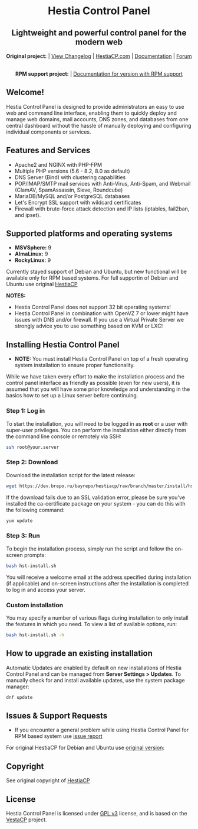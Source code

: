<h1 align="center">Hestia Control Panel</h1>

<h2 align="center">Lightweight and powerful control panel for the modern web</h2>

<p align="center"><strong>Original project:</strong> | <a href="https://github.com/hestiacp/hestiacp/blob/release/CHANGELOG.md">View Changelog</a> |
<a href="https://www.hestiacp.com/">HestiaCP.com</a> |
	<a href="https://docs.hestiacp.com/">Documentation</a> |
	<a href="https://forum.hestiacp.com/">Forum</a>
	<br/><br/></p>


<p align="center">
	<strong>RPM support project:</strong> |
	<a href="https://hestiadocs.brepo.ru/">Documentation for version with RPM support</a>
</p>

## **Welcome!**

Hestia Control Panel is designed to provide administrators an easy to use web and command line interface, enabling them to quickly deploy and manage web domains, mail accounts, DNS zones, and databases from one central dashboard without the hassle of manually deploying and configuring individual components or services.

## Features and Services

- Apache2 and NGINX with PHP-FPM
- Multiple PHP versions (5.6 - 8.2, 8.0 as default)
- DNS Server (Bind) with clustering capabilities
- POP/IMAP/SMTP mail services with Anti-Virus, Anti-Spam, and Webmail (ClamAV, SpamAssassin, Sieve, Roundcube)
- MariaDB/MySQL and/or PostgreSQL databases
- Let's Encrypt SSL support with wildcard certificates
- Firewall with brute-force attack detection and IP lists (iptables, fail2ban, and ipset).

## Supported platforms and operating systems

- **MSVSphere:** 9
- **AlmaLinux:** 9
- **RockyLinux:** 9

Currently stayed support of Debian and Ubuntu, but new functional will be available only for RPM based systems. For full supportin of Debian and Ubuntu use original [HestiaCP](https://github.com/hestiacp/hestiacp)

**NOTES:**

- Hestia Control Panel does not support 32 bit operating systems!
- Hestia Control Panel in combination with OpenVZ 7 or lower might have issues with DNS and/or firewall. If you use a Virtual Private Server we strongly advice you to use something based on KVM or LXC!

## Installing Hestia Control Panel

- **NOTE:** You must install Hestia Control Panel on top of a fresh operating system installation to ensure proper functionality.

While we have taken every effort to make the installation process and the control panel interface as friendly as possible (even for new users), it is assumed that you will have some prior knowledge and understanding in the basics how to set up a Linux server before continuing.

### Step 1: Log in

To start the installation, you will need to be logged in as **root** or a user with super-user privileges. You can perform the installation either directly from the command line console or remotely via SSH:

```bash
ssh root@your.server
```

### Step 2: Download

Download the installation script for the latest release:

```bash
wget https://dev.brepo.ru/bayrepo/hestiacp/raw/branch/master/install/hst-install.sh
```

If the download fails due to an SSL validation error, please be sure you've installed the ca-certificate package on your system - you can do this with the following command:

```bash
yum update
```

### Step 3: Run

To begin the installation process, simply run the script and follow the on-screen prompts:

```bash
bash hst-install.sh
```

You will receive a welcome email at the address specified during installation (if applicable) and on-screen instructions after the installation is completed to log in and access your server.

### Custom installation

You may specify a number of various flags during installation to only install the features in which you need. To view a list of available options, run:

```bash
bash hst-install.sh -h
```

## How to upgrade an existing installation

Automatic Updates are enabled by default on new installations of Hestia Control Panel and can be managed from **Server Settings > Updates**. To manually check for and install available updates, use the system package manager:

```bash
dnf update
```

## Issues & Support Requests

- If you encounter a general problem while using Hestia Control Panel for RPM based system use [issue report](https://github.com/bayrepo/hestiacp/issues)

For original HestiaCP for Debian and Ubuntu use [original version](https://github.com/hestiacp/hestiacp):

## Copyright

See original copyright of [HestiaCP](https://github.com/hestiacp/hestiacp)

## License

Hestia Control Panel is licensed under [GPL v3](https://github.com/hestiacp/hestiacp/blob/release/LICENSE) license, and is based on the [VestaCP](https://vestacp.com/) project.<br>
